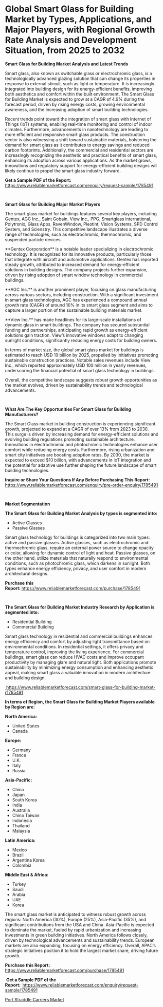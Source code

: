 <p><h1>Global Smart Glass for Building Market by Types, Applications, and Major Players, with Regional Growth Rate Analysis and Development Situation, from 2025 to 2032</h1></p><p><strong>Smart Glass for Building Market Analysis and Latest Trends</strong></p>
<p><p>Smart glass, also known as switchable glass or electrochromic glass, is a technologically advanced glazing solution that can change its properties in response to external stimuli, such as light or temperature. It is increasingly integrated into building design for its energy-efficient benefits, improving both aesthetics and comfort within the built environment. The Smart Glass for Building Market is expected to grow at a CAGR of 4.9% during the forecast period, driven by rising energy costs, growing environmental awareness, and the increasing adoption of smart building technologies.</p><p>Recent trends point toward the integration of smart glass with Internet of Things (IoT) systems, enabling real-time monitoring and control of indoor climates. Furthermore, advancements in nanotechnology are leading to more efficient and responsive smart glass products. The construction sector is also witnessing a shift toward sustainable materials, bolstering the demand for smart glass as it contributes to energy savings and reduced carbon footprints. Additionally, the commercial and residential sectors are increasingly recognizing the aesthetic and practical benefits of smart glass, enhancing its adoption across various applications. As the market grows, innovations and regulatory support for energy-efficient building designs will likely continue to propel the smart glass industry forward.</p></p>
<p><strong>Get a Sample PDF of the Report:&nbsp;</strong> <a href="https://www.reliablemarketforecast.com/enquiry/request-sample/1785491?utm_campaign=2397&utm_medium=2&utm_source=Github&utm_content=ia&utm_term=25032025&utm_id=smart-glass-for-building">https://www.reliablemarketforecast.com/enquiry/request-sample/1785491</a></p>
<p>&nbsp;</p>
<p><strong>Smart Glass for Building Major Market Players</strong></p>
<p><p>The smart glass market for buildings features several key players, including Gentex, AGC Inc., Saint Gobain, View Inc., PPG, Smartglass International, Polytronix, Glass Apps, RavenWindow, Pleotint, Vision Systems, SPD Control System, and Scienstry. This competitive landscape illustrates a diverse range of technologies, such as electrochromic, thermochromic, and suspended particle devices.</p><p>**Gentex Corporation** is a notable leader specializing in electrochromic technology. It is recognized for its innovative products, particularly those that integrate with aircraft and automotive applications. Gentex has reported steady growth, attributed to increased demand for energy-efficient solutions in building designs. The company projects further expansion, driven by rising adoption of smart window technology in commercial buildings.</p><p>**AGC Inc.** is another prominent player, focusing on glass manufacturing across various sectors, including construction. With a significant investment in smart glass technologies, AGC has experienced a compound annual growth rate (CAGR) of around 10% in its smart glass segment and aims to capture a larger portion of the sustainable building materials market.</p><p>**View Inc.** has made headlines for its large-scale installations of dynamic glass in smart buildings. The company has secured substantial funding and partnerships, anticipating rapid growth as energy-efficient solutions gain traction. View’s innovative windows adapt to changing sunlight conditions, significantly reducing energy costs for building owners.</p><p>In terms of market size, the global smart glass market for buildings is estimated to reach USD 10 billion by 2025, propelled by initiatives promoting sustainable construction practices. Notable sales revenues include View Inc., which reported approximately USD 100 million in yearly revenues, underscoring the financial potential of smart glass technology in buildings.</p><p>Overall, the competitive landscape suggests robust growth opportunities as the market evolves, driven by sustainability trends and technological advancements.</p></p>
<p>&nbsp;</p>
<p><strong>What Are The Key Opportunities For Smart Glass for Building Manufacturers?</strong></p>
<p><p>The Smart Glass market in building construction is experiencing significant growth, projected to expand at a CAGR of over 13% from 2023 to 2030. This surge is driven by increasing demand for energy-efficient solutions and evolving building regulations promoting sustainable architecture. Innovations in electrochromic and photochromic technologies enhance user comfort while reducing energy costs. Furthermore, rising urbanization and smart city initiatives are boosting adoption rates. By 2030, the market is expected to exceed $10 billion, with advancements in IoT integration and the potential for adaptive use further shaping the future landscape of smart building technologies.</p></p>
<p><strong>Inquire or Share Your Questions If Any Before Purchasing This Report:</strong> <a href="https://www.reliablemarketforecast.com/enquiry/pre-order-enquiry/1785491?utm_campaign=2397&utm_medium=2&utm_source=Github&utm_content=ia&utm_term=25032025&utm_id=smart-glass-for-building">https://www.reliablemarketforecast.com/enquiry/pre-order-enquiry/1785491</a></p>
<p>&nbsp;</p>
<p><strong>Market Segmentation</strong></p>
<p><strong>The Smart Glass for Building Market Analysis by types is segmented into:</strong></p>
<p><ul><li>Active Glasses</li><li>Passive Glasses</li></ul></p>
<p><p>Smart glass technology for buildings is categorized into two main types: active and passive glasses. Active glasses, such as electrochromic and thermochromic glass, require an external power source to change opacity or color, allowing for dynamic control of light and heat. Passive glasses, on the other hand, utilize materials that naturally respond to environmental conditions, such as photochromic glass, which darkens in sunlight. Both types enhance energy efficiency, privacy, and user comfort in modern architectural designs.</p></p>
<p><strong>Purchase this Report:&nbsp;</strong><a href="https://www.reliablemarketforecast.com/purchase/1785491?utm_campaign=2397&utm_medium=2&utm_source=Github&utm_content=ia&utm_term=25032025&utm_id=smart-glass-for-building">https://www.reliablemarketforecast.com/purchase/1785491</a></p>
<p>&nbsp;</p>
<p><strong>The Smart Glass for Building Market Industry Research by Application is segmented into:</strong></p>
<p><ul><li>Residential Building</li><li>Commercial Building</li></ul></p>
<p><p>Smart glass technology in residential and commercial buildings enhances energy efficiency and comfort by adjusting light transmittance based on environmental conditions. In residential settings, it offers privacy and temperature control, improving the living experience. For commercial buildings, smart glass can reduce HVAC costs and improve occupant productivity by managing glare and natural light. Both applications promote sustainability by minimizing energy consumption and enhancing aesthetic appeal, making smart glass a valuable innovation in modern architecture and building design.</p></p>
<p><a href="https://www.reliablemarketforecast.com/smart-glass-for-building-market-r1785491?utm_campaign=2397&utm_medium=2&utm_source=Github&utm_content=ia&utm_term=25032025&utm_id=smart-glass-for-building">&nbsp;https://www.reliablemarketforecast.com/smart-glass-for-building-market-r1785491</a></p>
<p><strong>In terms of Region, the Smart Glass for Building Market Players available by Region are:</strong></p>
<p>
    <p> <strong> North America: </strong>
        <ul>
            <li>United States</li>
            <li>Canada</li>
        </ul>
        </p> 
    <p> <strong> Europe: </strong>
        <ul>
            <li>Germany</li>
            <li>France</li>
            <li>U.K.</li>
            <li>Italy</li>
            <li>Russia</li>
        </ul>
        </p> 
    <p> <strong> Asia-Pacific: </strong>
        <ul>
            <li>China</li>
            <li>Japan</li>
            <li>South Korea</li>
            <li>India</li>
            <li>Australia</li>
            <li>China Taiwan</li>
            <li>Indonesia</li>
            <li>Thailand</li>
            <li>Malaysia</li>
        </ul>
        </p> 
    <p> <strong> Latin America: </strong>
        <ul>
            <li>Mexico</li>
            <li>Brazil</li>
            <li>Argentina Korea</li>
            <li>Colombia</li>
        </ul>
        </p> 
    <p> <strong> Middle East & Africa: </strong>
        <ul>
            <li>Turkey</li>
            <li>Saudi</li>
            <li>Arabia</li>
            <li>UAE</li>
            <li>Korea</li>
        </ul>
    </p>
    </p>
<p><p>The smart glass market is anticipated to witness robust growth across regions: North America (30%), Europe (25%), Asia-Pacific (35%), and significant contributions from the USA and China. Asia-Pacific is expected to dominate the market, fueled by rapid urbanization and increasing investments in green building initiatives. North America follows closely, driven by technological advancements and sustainability trends. European markets are also expanding, focusing on energy efficiency. Overall, APAC’s strategic initiatives position it to hold the largest market share, driving future growth.</p></p>
<p><strong>Purchase this Report: </strong><a href="https://www.reliablemarketforecast.com/purchase/1785491?utm_campaign=2397&utm_medium=2&utm_source=Github&utm_content=ia&utm_term=25032025&utm_id=smart-glass-for-building">https://www.reliablemarketforecast.com/purchase/1785491</a></p>
<p>&nbsp;<strong>Get a Sample PDF of the Report:&nbsp;&nbsp;</strong><a href="https://www.reliablemarketforecast.com/enquiry/request-sample/1785491?utm_campaign=2397&utm_medium=2&utm_source=Github&utm_content=ia&utm_term=25032025&utm_id=smart-glass-for-building">https://www.reliablemarketforecast.com/enquiry/request-sample/1785491</a></p>
<p><strong></strong></p>
<p><p><a href="https://github.com/FahadAhmed223/Market-Research-Report-List-1/blob/main/port-straddle-carriers-market.md?utm_campaign=2397&utm_medium=2&utm_source=Github&utm_content=ia&utm_term=25032025&utm_id=smart-glass-for-building">Port Straddle Carriers Market</a></p></p>